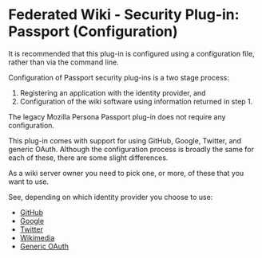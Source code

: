 # Federated Wiki - Security Plug-in: Passport (Configuration)

It is recommended that this plug-in is configured using a configuration file, rather than via the command line.

Configuration of Passport security plug-ins is a two stage process:

1. Registering an application with the identity provider, and
2. Configuration of the wiki software using information returned in step 1.

The legacy Mozilla Persona Passport plug-in does not require any configuration.

This plug-in comes with support for using GitHub, Google, Twitter, and generic OAuth. Although the configuration process is broadly the same for each of these, there are some slight differences.

As a wiki server owner you need to pick one, or more, of these that you want to use.

See, depending on which identity provider you choose to use:
* [GitHub](./config-github.md)
* [Google](./config-google.md)
* [Twitter](./config-twitter.md)
* [Wikimedia](./config-wikimedia.md)
* [Generic OAuth](./config-oauth2.md)
